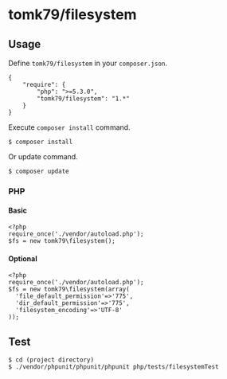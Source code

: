 tomk79/filesystem
=================

## Usage

Define `tomk79/filesystem` in your `composer.json`.

```
{
    "require": {
        "php": ">=5.3.0",
        "tomk79/filesystem": "1.*"
    }
}
```

Execute `composer install` command.

```
$ composer install
```

Or update command.

```
$ composer update
```


### PHP

#### Basic

```
<?php
require_once('./vendor/autoload.php');
$fs = new tomk79\filesystem();
```

#### Optional

```
<?php
require_once('./vendor/autoload.php');
$fs = new tomk79\filesystem(array(
  'file_default_permission'=>'775',
  'dir_default_permission'=>'775',
  'filesystem_encoding'=>'UTF-8'
));
```


## Test

```
$ cd (project directory)
$ ./vendor/phpunit/phpunit/phpunit php/tests/filesystemTest
```


